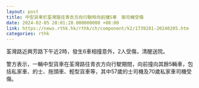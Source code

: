 ```yaml
---
layout: post
title: 中型貨車於荃灣路往青衣方向行駛時向前撞5車　兩司機受傷
date: 2024-02-05 20:01:20.000000000 +08:00
link: https://news.rthk.hk/rthk/ch/component/k2/1739281-20240205.htm
categories: rthk
---
```


荃灣路近興芳路下午近2時，發生6車相撞意外，2人受傷，清醒送院。

警方表示，一輛中型貨車在荃灣路往青衣方向行駛期間，向前撞向其餘5輛車，包括私家車、的士、拖頭車、輕型貨車等，其中57歲的士司機及70歲私家車司機受傷。
